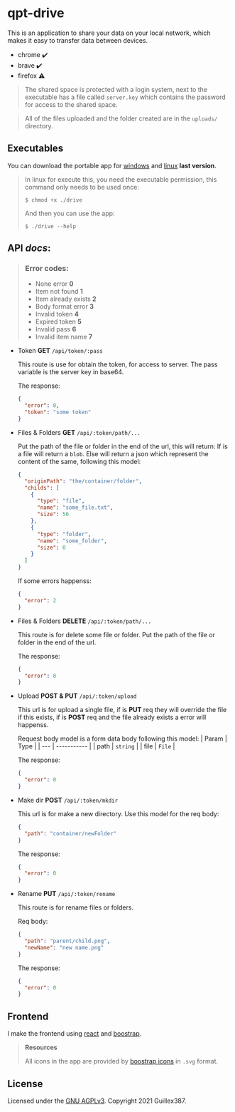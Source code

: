 # qpt-drive

This is an application to share your data on your local network, which makes it easy to transfer data between devices.

- chrome :heavy_check_mark:
- brave :heavy_check_mark:
- firefox :warning:

> The shared space is protected with a login system, next to the executable has a file called `server.key` which contains the password for access to the shared space.

> All of the files uploaded and the folder created are in the `uploads/` directory.

## Executables

You can download the portable app for [windows](https://github.com/Guillex387/qpt-drive/releases/download/v1.0.1/qpt-drive-win32-x64-v1.0.1.zip) and [linux](https://github.com/Guillex387/qpt-drive/releases/download/v1.0.1/qpt-drive-linux-x64-v1.0.1.zip) **last version**.

> In linux for execute this, you need the executable permission, this command only needs to be used once:
>
> `$ chmod +x ./drive`
>
> And then you can use the app:
>
> `$ ./drive --help`

## API _docs_:

> ### Error codes:
>
> - None error **0**
> - Item not found **1**
> - Item already exists **2**
> - Body format error **3**
> - Invalid token **4**
> - Expired token **5**
> - Invalid pass **6**
> - Invalid item name **7**

- Token **GET** `/api/token/:pass`

  This route is use for obtain the token, for access to server. The pass variable is the server key in base64.

  The response:

  ```json
  {
    "error": 0,
    "token": "some token"
  }
  ```

- Files & Folders **GET** `/api/:token/path/...`

  Put the path of the file or folder in the end of the url, this will return:
  If is a file will return a `blob`.
  Else will return a json which represent the content of the same, following this model:

  ```json
  {
    "originPath": "the/container/folder",
    "childs": [
      {
        "type": "file",
        "name": "some_file.txt",
        "size": 56
      },
      {
        "type": "folder",
        "name": "some_folder",
        "size": 0
      }
    ]
  }
  ```

  If some errors happenss:

  ```json
  {
    "error": 2
  }
  ```

- Files & Folders **DELETE** `/api/:token/path/...`

  This route is for delete some file or folder. Put the path of the file or folder in the end of the url.

  The response:

  ```json
  {
    "error": 0
  }
  ```

- Upload **POST & PUT** `/api/:token/upload`

  This url is for upload a single file, if is **PUT** req they will override the file if this exists, if is **POST** req and the file already exists a error will happenss.

  Request body model is a form data body following this model:
  | Param | Type |
  | --- | ----------- |
  | path | `string` |
  | file | `File` |

  The response:

  ```json
  {
    "error": 0
  }
  ```

- Make dir **POST** `/api/:token/mkdir`

  This url is for make a new directory.
  Use this model for the req body:

  ```json
  {
    "path": "container/newFolder"
  }
  ```

  The response:

  ```json
  {
    "error": 0
  }
  ```

- Rename **PUT** `/api/:token/rename`

  This route is for rename files or folders.

  Req body:

  ```json
  {
    "path": "parent/child.png",
    "newName": "new name.png"
  }
  ```

  The response:

  ```json
  {
    "error": 0
  }
  ```

## Frontend

I make the frontend using [react](https://reactjs.org) and [boostrap](https://getbootstrap.com).

> **Resources**
>
> All icons in the app are provided by [boostrap icons](https://icons.getbootstrap.com) in `.svg` format.

## License

Licensed under the [GNU AGPLv3](https://github.com/Guillex387/qpt-drive/blob/master/LICENSE). Copyright 2021 Guillex387.
